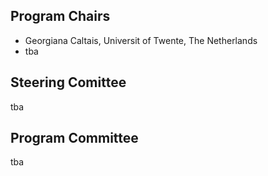 ## Program Chairs
<ul>
<li> Georgiana Caltais, Universit of Twente, The Netherlands </li> 
<li> tba </li>
</ul>

## Steering Comittee
tba
<!--
<li> Gregor Goessler, INRIA, France </li>
<li> Stefan Leue, University of Konstanz, Germany </li>
-->

## Program Committee
tba
